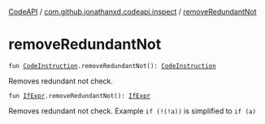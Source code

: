 [CodeAPI](../index.md) / [com.github.jonathanxd.codeapi.inspect](index.md) / [removeRedundantNot](.)

# removeRedundantNot

`fun `[`CodeInstruction`](../com.github.jonathanxd.codeapi/-code-instruction.md)`.removeRedundantNot(): `[`CodeInstruction`](../com.github.jonathanxd.codeapi/-code-instruction.md)

Removes redundant not check.

`fun `[`IfExpr`](../com.github.jonathanxd.codeapi.base/-if-expr/index.md)`.removeRedundantNot(): `[`IfExpr`](../com.github.jonathanxd.codeapi.base/-if-expr/index.md)

Removes redundant not check. Example `if (!(!a))` is simplified to `if (a)`

